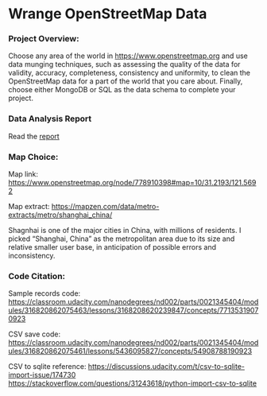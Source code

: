 # Wrange OpenStreetMap Data #

### Project Overview: ###

Choose any area of the world in https://www.openstreetmap.org and use data munging techniques, such as assessing the quality of the data for validity, accuracy, completeness, consistency and uniformity, to clean the OpenStreetMap data for a part of the world that you care about. Finally, choose either MongoDB or SQL as the data schema to complete your project.

### Data Analysis Report ###

Read the [report]()

### Map Choice: ###

Map link:
https://www.openstreetmap.org/node/778910398#map=10/31.2193/121.5692

Map extract:
https://mapzen.com/data/metro-extracts/metro/shanghai_china/

Shagnhai is one of the major cities in China, with millions of residents. 
I picked “Shanghai, China” as the metropolitan area due to its size and relative smaller user base, in anticipation of possible errors and inconsistency. 

### Code Citation: ###

Sample records code:
https://classroom.udacity.com/nanodegrees/nd002/parts/0021345404/modules/316820862075463/lessons/3168208620239847/concepts/77135319070923

CSV save code:
https://classroom.udacity.com/nanodegrees/nd002/parts/0021345404/modules/316820862075461/lessons/5436095827/concepts/54908788190923

CSV to sqlite reference:
https://discussions.udacity.com/t/csv-to-sqlite-import-issue/174730
https://stackoverflow.com/questions/31243618/python-import-csv-to-sqlite



